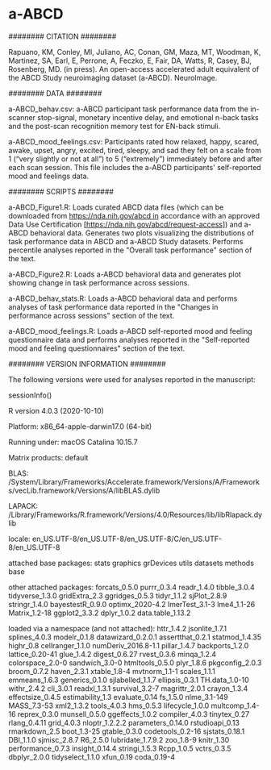 # a-ABCD

########
CITATION
########

Rapuano, KM, Conley, MI, Juliano, AC, Conan, GM, Maza, MT, Woodman, K, Martinez, SA, Earl, E, Perrone, A, Feczko, E, Fair, DA, Watts, R, Casey, BJ, Rosenberg, MD. (in press). An open-access accelerated adult equivalent of the ABCD Study neuroimaging dataset (a-ABCD). NeuroImage.


########
DATA
########

a-ABCD_behav.csv: a-ABCD participant task performance data from the in-scanner stop-signal, monetary incentive delay, and emotional n-back tasks and the post-scan recognition memory test for EN-back stimuli. 

a-ABCD_mood_feelings.csv: Participants rated how relaxed, happy, scared, awake, upset, angry, excited, tired, sleepy, and sad they felt on a scale from 1 (“very slightly or not at all”) to 5 (“extremely”) immediately before and after each scan session. This file includes the a-ABCD participants' self-reported mood and feelings data. 


########
SCRIPTS
########

a-ABCD_Figure1.R: Loads curated ABCD data files (which can be downloaded from https://nda.nih.gov/abcd in accordance with an approved Data Use Certification [https://nda.nih.gov/abcd/request-access]) and a-ABCD behavioral data. Generates two plots visualizing the distributions of task performance data in ABCD and a-ABCD Study datasets. Performs percentile analyses reported in the "Overall task performance" section of the text.

a-ABCD_Figure2.R: Loads a-ABCD behavioral data and generates plot showing change in task performance across sessions. 

a-ABCD_behav_stats.R: Loads a-ABCD behavioral data and performs analyses of task performance data reported in the "Changes in performance across sessions" section of the text.

a-ABCD_mood_feelings.R: Loads a-ABCD self-reported mood and feeling questionnaire data and performs analyses reported in the "Self-reported mood and feeling questionnaires" section of the text.


########
VERSION INFORMATION
########

The following versions were used for analyses reported in the manuscript: 

sessionInfo()

R version 4.0.3 (2020-10-10)

Platform: x86_64-apple-darwin17.0 (64-bit)

Running under: macOS Catalina 10.15.7

Matrix products: default

BLAS:   /System/Library/Frameworks/Accelerate.framework/Versions/A/Frameworks/vecLib.framework/Versions/A/libBLAS.dylib

LAPACK: /Library/Frameworks/R.framework/Versions/4.0/Resources/lib/libRlapack.dylib

locale: en_US.UTF-8/en_US.UTF-8/en_US.UTF-8/C/en_US.UTF-8/en_US.UTF-8

attached base packages:
stats     graphics  grDevices utils     datasets  methods   base    

other attached packages:
forcats_0.5.0     purrr_0.3.4       readr_1.4.0       tibble_3.0.4      tidyverse_1.3.0   gridExtra_2.3     ggridges_0.5.3   tidyr_1.1.2       sjPlot_2.8.9      stringr_1.4.0     bayestestR_0.9.0  optimx_2020-4.2   lmerTest_3.1-3    lme4_1.1-26      Matrix_1.2-18     ggplot2_3.3.2     dplyr_1.0.2       data.table_1.13.2

loaded via a namespace (and not attached):
httr_1.4.2          jsonlite_1.7.1      splines_4.0.3       modelr_0.1.8        datawizard_0.2.0.1  assertthat_0.2.1   statmod_1.4.35      highr_0.8           cellranger_1.1.0    numDeriv_2016.8-1.1 pillar_1.4.7        backports_1.2.0    lattice_0.20-41     glue_1.4.2          digest_0.6.27       rvest_0.3.6         minqa_1.2.4         colorspace_2.0-0   sandwich_3.0-0      htmltools_0.5.0     plyr_1.8.6          pkgconfig_2.0.3     broom_0.7.2         haven_2.3.1        xtable_1.8-4        mvtnorm_1.1-1       scales_1.1.1        emmeans_1.6.3       generics_0.1.0      sjlabelled_1.1.7   ellipsis_0.3.1      TH.data_1.0-10      withr_2.4.2         cli_3.0.1           readxl_1.3.1        survival_3.2-7     magrittr_2.0.1      crayon_1.3.4        effectsize_0.4.5    estimability_1.3    evaluate_0.14       fs_1.5.0           nlme_3.1-149        MASS_7.3-53         xml2_1.3.2          tools_4.0.3         hms_0.5.3           lifecycle_1.0.0    multcomp_1.4-16     reprex_0.3.0        munsell_0.5.0       ggeffects_1.0.2     compiler_4.0.3      tinytex_0.27       rlang_0.4.11        grid_4.0.3          nloptr_1.2.2.2      parameters_0.14.0   rstudioapi_0.13     rmarkdown_2.5      boot_1.3-25         gtable_0.3.0        codetools_0.2-16    sjstats_0.18.1      DBI_1.1.0           sjmisc_2.8.7       R6_2.5.0            lubridate_1.7.9.2   zoo_1.8-9           knitr_1.30          performance_0.7.3   insight_0.14.4     stringi_1.5.3       Rcpp_1.0.5          vctrs_0.3.5         dbplyr_2.0.0        tidyselect_1.1.0    xfun_0.19          coda_0.19-4  
